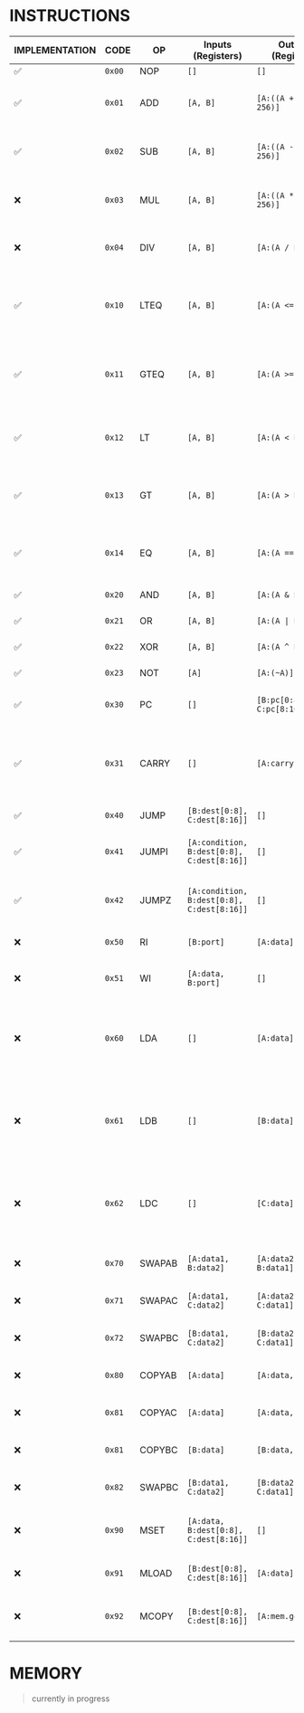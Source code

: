 # INSTRUCTIONS
| IMPLEMENTATION | CODE | OP | Inputs (Registers) | Outputs (Registers) | Description |
|---|---|---|---|---|---|
| ✅ | `0x00` | NOP | `[]` | `[]` | No Operation |
| ✅ | `0x01` | ADD | `[A, B]` | `[A:((A + B) % 256)]` | Performs an addition on `A` and `B`, returns `A + B` |
| ✅ | `0x02` | SUB | `[A, B]` | `[A:((A - B) % 256)]` | Performs a substraction of `A` by `B`, returns `A - B` |
| ❌ | `0x03` | MUL | `[A, B]` | `[A:((A * B) % 256)]` | Performs a multiplication on `A` and `B`, returns `A * B` |
| ❌ | `0x04` | DIV | `[A, B]` | `[A:(A / B)]` | Performs a division on `A` by `B`, returns `A / B` |
| ✅ | `0x10` | LTEQ | `[A, B]` | `[A:(A <= B)]` | Returns `0xFF` if `A` is less than or equal to `B`, `0` otherwise `0x00` |
| ✅ | `0x11` | GTEQ | `[A, B]` | `[A:(A >= B)]` | Returns `0xFF` if `A` is greater than or equal to `B`, `0` otherwise `0x00` |
| ✅ | `0x12` | LT | `[A, B]` | `[A:(A < B)]` | Returns `0xFF` if `A` is greater than `B`, `0` otherwise `0x00` |
| ✅ | `0x13` | GT | `[A, B]` | `[A:(A > B)]` | Returns `0xFF` if `A` is less than `B`, `0` otherwise `0x00` |
| ✅ | `0x14` | EQ | `[A, B]` | `[A:(A == B)]` | Returns `0xFF` if `A` is equal to `B`, `0` otherwise `0x00` |
| ✅ | `0x20` | AND | `[A, B]` | `[A:(A & B)]` | bitwise AND operation |
| ✅ | `0x21` | OR | `[A, B]` | `[A:(A \| B)]` | bitwise OR operation |
| ✅ | `0x22` | XOR | `[A, B]` | `[A:(A ^ B)]` | bitwise XOR operation,  |
| ✅ | `0x23` | NOT | `[A]` | `[A:(~A)]` | bitwise NOT operation |
| ✅ | `0x30` | PC | `[]` | `[B:pc[0:8], C:pc[8:16]]` | Returns the positional counter |
| ✅ | `0x31` | CARRY | `[]` | `[A:carry]` | Returns `0xFF` if the last arithmetic operation had a carry, otherwise `0x00` |
| ✅ | `0x40` | JUMP | `[B:dest[0:8], C:dest[8:16]]` | `[]` | Jumps to `dest` |
| ✅ | `0x41` | JUMPI | `[A:condition, B:dest[0:8], C:dest[8:16]]` | `[]` | Jumps to `dest` if `condition` is equal to `0xFF` |
| ✅ | `0x42` | JUMPZ | `[A:condition, B:dest[0:8], C:dest[8:16]]` | `[]` | Jumps to `dest` if `condition` is equal to `0x00` |
| ❌ | `0x50` | RI | `[B:port]` | `[A:data]` | Read from the I/O port `port` |
| ❌ | `0x51` | WI | `[A:data, B:port]` | `[]` | Write byte `data` to the I/O port `port` |
| ❌ | `0x60` | LDA | `[]` | `[A:data]` | Set register `A` to the next byte of the rom; next op will be interpreted as `NOP` |
| ❌ | `0x61` | LDB | `[]` | `[B:data]` | Set register `B` to the next byte of the rom; next op will be interpreted as `NOP` |
| ❌ | `0x62` | LDC | `[]` | `[C:data]` | Set register `C` to the next byte of the rom; next op will be interpreted as `NOP` |
| ❌ | `0x70` | SWAPAB | `[A:data1, B:data2]` | `[A:data2, B:data1]` | Swap registers `A` and `B` |
| ❌ | `0x71` | SWAPAC | `[A:data1, C:data2]` | `[A:data2, C:data1]` | Swap registers `A` and `C` |
| ❌ | `0x72` | SWAPBC | `[B:data1, C:data2]` | `[B:data2, C:data1]` | Swap registers `B` and `C` |
| ❌ | `0x80` | COPYAB | `[A:data]` | `[A:data, B:data]` | Copy register `A` to register `B` |
| ❌ | `0x81` | COPYAC | `[A:data]` | `[A:data, C:data]` | Copy register `A` to register `C` |
| ❌ | `0x81` | COPYBC | `[B:data]` | `[B:data, C:data]` | Copy register `B` to register `C` |
| ❌ | `0x82` | SWAPBC | `[B:data1, C:data2]` | `[B:data2, C:data1]` | Swap registers `B` and `C` |
| ❌ | `0x90` | MSET | `[A:data, B:dest[0:8], C:dest[8:16]]` | `[]` | Write to the memory `data` at position `dest`. |
| ❌ | `0x91` | MLOAD | `[B:dest[0:8], C:dest[8:16]]` | `[A:data]` | Read the memory at position `dest` |
| ❌ | `0x92` | MCOPY | `[B:dest[0:8], C:dest[8:16]]` | `[A:mem.get(dest)]` | Copy 1 byte of memory at `dest` into the register `A`. |

# MEMORY
> currently in progress